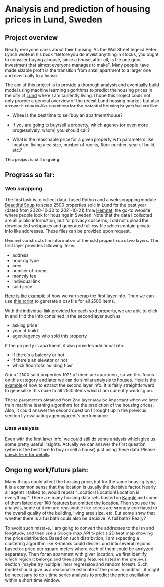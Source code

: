 # Analysis and prediction of housing prices in Lund, Sweden

## Project overview

Nearly everyone cares about their housing. As the Wall Street legend 
Peter Lynch wrote in his book "Before you do invest anything in stocks, you 
ought to consider buying a house, since a house, after all, is the one good 
investment that almost everyone manages to make". Many people have 
made sizable profit in the transition from small apartment to a larger one 
and eventually to a house.

The aim of this project is to provide a thorough analysis and eventually
build model using machine learning algorithms to predict the housing prices in 
the city of [Lund](https://en.wikipedia.org/wiki/Lund) where I am currently 
living. I hope this project could not only provide a general 
overview of the recent Lund housing market, but also answer business-like questions for the potential housing buyers/sellers like:

* When is the best time to sell/buy an apartment/house?
* If you are going to buy/sell a property, which agency (or even more 
  progressively, whom) 
  you should call?
  
* What is the reasonable price for a given property with parameters like 
  location, living area size, number of rooms, floor number, year of build, 
  etc.?


This project is still ongoing.

## Progress so far:

### Web scrapping

The first task is to collect data. I used Python and a web scrapping module 
[Beautiful Soup](https://www.crummy.com/software/BeautifulSoup/bs4/doc/) to 
scrap 2500 properties sold in Lund for the past year (dated from 2020-10-30 to 
2021-10-21) from [Hemnet](https://www.hemnet.se/), the go-to website where people look for housings 
in Sweden. Note that the data I collected are all public information, but for 
privacy concerns, I did not upload the downloaded webpages and generated full csv file 
which contain private info like addresses. These files can be provided upon 
request. 

Hemnet constructs the information of the sold properties as two layers. The 
first layer provides following items:
* address
* housing type
* area
* number of rooms
* monthly fee
* individual link
* sold price

[Here is the example](hemnet_page50.ipynb) of how we 
can scrap the first 
layer 
info. Then we 
can use [this script](hemnet_csv.ipynb) to generate 
a csv file for all 2500 items.  

With the individual link provided for each sold property, we 
are able to click in and find the info contained in the second layer such as:
* asking price
* year of build
* agent/agency who sold this property

If the property is apartment, it also provides additional info:
* if there's a balcony or not
* if there's an elevator or not
* which floor/total building floor

Out of 2500 sold properties 1972 of them are apartment, so we first 
focus on this category and later we can do similar analysis to houses. 
[Here is the example](hemnet_2nd_layer_test.ipynb) of how to extract the second 
layer info. 
It is fairly straightforward to generalize this code to all 2500 items which I 
am currently working on.

These parameters obtained from 2nd layer may be important when we later train 
machine learning 
algorithms for the prediction of the housing prices. Also, it could answer 
the second question I brought up in the previous section by evaluating 
agency/agent's performance. 


### Data Analysis

Even with the 
first layer info, we could still do some analysis which give us some pretty 
useful insights. Actually we can answer the first question (when is the best 
time to buy or sell a house) just using these data. Please 
[check here for details]().

## Ongoing work/future plan:

Many things could affect the housing price, but for the same housing type,
   it is a common sense that 
   the location is usually the decisive factor. Nearly all agents I talked to, would repeat "Location! Location!
    Location is everything!" There are many housing data sets hosted on 
   [Kaggle](https://www.kaggle.com/) and some of them listed over 100 
   features but omitted the location. Then you see the analysis, some of 
   them are reasonable like prices are strongly correlated to the overall 
   quality of the building, living area size, etc. But some show that whether 
   there is a full bath could also be decisive. A full bath? Really? 
   
To avoid such mistake, I am going to convert the addresses to the lan and 
longitude, and then use a Google map API to plot a 2D heat map showing the price
distribution. Based on such distribution, I am expecting a clustering algorithm 
like K-means could divide Lund into several regions based on price per 
square meters where 
each of them could be 
analyzed separately. Then for an apartment with given location, we first 
identify which region it belongs and then adding features listed in the 
previous section (maybe try multiple linear regression and random forest). 
Such model should give us a reasonable estimate of the price. In addition, it
might be necessary to do a time series analysis to predict the price oscillation
within a short time window. 








